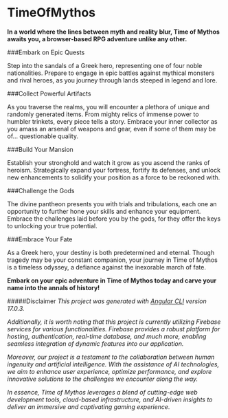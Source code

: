 # TimeOfMythos

**In a world where the lines between myth and reality blur, Time of Mythos awaits you, a browser-based RPG adventure unlike any other.**

###Embark on Epic Quests

Step into the sandals of a Greek hero, representing one of four noble nationalities. Prepare to engage in epic battles against mythical monsters and rival heroes, as you journey through lands steeped in legend and lore.

###Collect Powerful Artifacts

As you traverse the realms, you will encounter a plethora of unique and randomly generated items. From mighty relics of immense power to humbler trinkets, every piece tells a story. Embrace your inner collector as you amass an arsenal of weapons and gear, even if some of them may be of... questionable quality.

###Build Your Mansion

Establish your stronghold and watch it grow as you ascend the ranks of heroism. Strategically expand your fortress, fortify its defenses, and unlock new enhancements to solidify your position as a force to be reckoned with.

###Challenge the Gods

The divine pantheon presents you with trials and tribulations, each one an opportunity to further hone your skills and enhance your equipment. Embrace the challenges laid before you by the gods, for they offer the keys to unlocking your true potential.

###Embrace Your Fate

As a Greek hero, your destiny is both predetermined and eternal. Though tragedy may be your constant companion, your journey in Time of Mythos is a timeless odyssey, a defiance against the inexorable march of fate.

**Embark on your epic adventure in Time of Mythos today and carve your name into the annals of history!**

#####Disclaimer
*This project was generated with [Angular CLI](https://github.com/angular/angular-cli) version 17.0.3.*

*Additionally, it is worth noting that this project is currently utilizing Firebase services for various functionalities. Firebase provides a robust platform for hosting, authentication, real-time database, and much more, enabling seamless integration of dynamic features into our application.*

*Moreover, our project is a testament to the collaboration between human ingenuity and artificial intelligence. With the assistance of AI technologies, we aim to enhance user experience, optimize performance, and explore innovative solutions to the challenges we encounter along the way.*

*In essence, Time of Mythos leverages a blend of cutting-edge web development tools, cloud-based infrastructure, and AI-driven insights to deliver an immersive and captivating gaming experience.*
